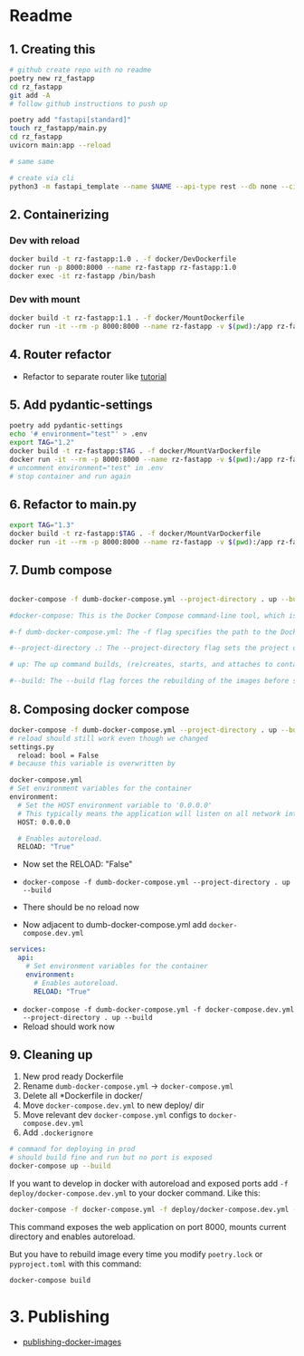 # Readme

## 1. Creating this

```bash
# github create repo with no readme
poetry new rz_fastapp
cd rz_fastapp
git add -A
# follow github instructions to push up

poetry add "fastapi[standard]"
touch rz_fastapp/main.py
cd rz_fastapp
uvicorn main:app --reload

# same same

# create via cli
python3 -m fastapi_template --name $NAME --api-type rest --db none --ci github --routers --quiet
```

## 2. Containerizing

### Dev with reload

```bash
docker build -t rz-fastapp:1.0 . -f docker/DevDockerfile
docker run -p 8000:8000 --name rz-fastapp rz-fastapp:1.0
docker exec -it rz-fastapp /bin/bash
```

### Dev with mount

```bash
docker build -t rz-fastapp:1.1 . -f docker/MountDockerfile
docker run -it --rm -p 8000:8000 --name rz-fastapp -v $(pwd):/app rz-fastapp:1.1
```

## 4. Router refactor

- Refactor to separate router like [tutorial](https://fastapi.tiangolo.com/tutorial/bigger-applications/)

## 5. Add pydantic-settings

```bash
poetry add pydantic-settings
echo '# environment="test"' > .env
export TAG="1.2"
docker build -t rz-fastapp:$TAG . -f docker/MountVarDockerfile
docker run -it --rm -p 8000:8000 --name rz-fastapp -v $(pwd):/app rz-fastapp:$TAG
# uncomment environment="test" in .env
# stop container and run again
```

## 6. Refactor to main.py

```bash
export TAG="1.3"
docker build -t rz-fastapp:$TAG . -f docker/MountVarDockerfile
docker run -it --rm -p 8000:8000 --name rz-fastapp -v $(pwd):/app rz-fastapp:$TAG
```

## 7. Dumb compose

```bash

docker-compose -f dumb-docker-compose.yml --project-directory . up --build

#docker-compose: This is the Docker Compose command-line tool, which is used to define and run multi-container Docker applications.

#-f dumb-docker-compose.yml: The -f flag specifies the path to the Docker Compose file. In this case, it is dumb-docker-compose.yml.

#--project-directory .: The --project-directory flag sets the project directory. The . indicates the current directory. This is useful for setting the context for relative paths in the Docker Compose file.

# up: The up command builds, (re)creates, starts, and attaches to containers for a service. If the containers do not exist, they will be created. If they already exist, they will be started.

#--build: The --build flag forces the rebuilding of the images before starting the containers. This is useful if you have made changes to the Dockerfile or the application code and want to ensure the latest version is used.

```

## 8. Composing docker compose

```bash
docker-compose -f dumb-docker-compose.yml --project-directory . up --build
# reload should still work even though we changed
settings.py
  reload: bool = False
# because this variable is overwritten by

docker-compose.yml
# Set environment variables for the container
environment:
  # Set the HOST environment variable to '0.0.0.0'
  # This typically means the application will listen on all network interfaces
  HOST: 0.0.0.0

  # Enables autoreload.
  RELOAD: "True"
```

- Now set the RELOAD: "False"
- `docker-compose -f dumb-docker-compose.yml --project-directory . up --build`
- There should be no reload now

- Now adjacent to dumb-docker-compose.yml add `docker-compose.dev.yml`

```yml
services:
  api:
    # Set environment variables for the container
    environment:
      # Enables autoreload.
      RELOAD: "True"
```

- `docker-compose -f dumb-docker-compose.yml -f docker-compose.dev.yml --project-directory . up --build`
- Reload should work now

## 9. Cleaning up

1. New prod ready Dockerfile
2. Rename `dumb-docker-compose.yml` -> `docker-compose.yml`
3. Delete all \*Dockerfile in docker/
4. Move `docker-compose.dev.yml` to new deploy/ dir
5. Move relevant dev `docker-compose.yml` configs to `docker-compose.dev.yml`
6. Add `.dockerignore`

```bash
# command for deploying in prod
# should build fine and run but no port is exposed
docker-compose up --build
```

If you want to develop in docker with autoreload and exposed ports add `-f deploy/docker-compose.dev.yml` to your docker command.
Like this:

```bash
docker-compose -f docker-compose.yml -f deploy/docker-compose.dev.yml --project-directory . up --build
```

This command exposes the web application on port 8000, mounts current directory and enables autoreload.

But you have to rebuild image every time you modify `poetry.lock` or `pyproject.toml` with this command:

```bash
docker-compose build
```

# 3. Publishing

- [publishing-docker-images](https://docs.github.com/en/actions/use-cases-and-examples/publishing-packages/publishing-docker-images)
